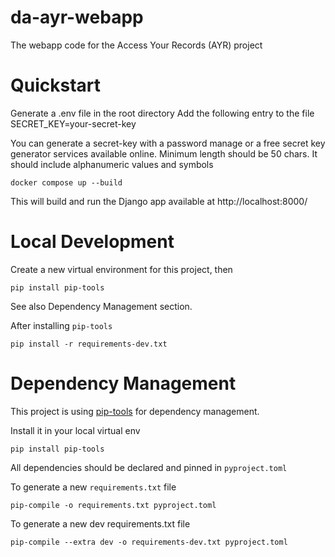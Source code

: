 # da-ayr-webapp
The webapp code for the Access Your Records (AYR) project

# Quickstart

Generate a .env file in the root directory
Add the following entry to the file
    SECRET_KEY=your-secret-key

You can generate a secret-key with a password manage or a free secret key generator services available online. Minimum length should be 50 chars. It should include alphanumeric values and symbols

    docker compose up --build

This will build and run the Django app available at http://localhost:8000/

# Local Development
Create a new virtual environment for this project, then

    pip install pip-tools

See also Dependency Management section.

After installing `pip-tools`

    pip install -r requirements-dev.txt


# Dependency Management
 
This project is using [pip-tools](https://github.com/jazzband/pip-tools/) for dependency management. 

Install it in your local virtual env 

    pip install pip-tools

All dependencies should be declared and pinned in `pyproject.toml`

To generate a new `requirements.txt` file

    pip-compile -o requirements.txt pyproject.toml

To generate a new dev requirements.txt file

    pip-compile --extra dev -o requirements-dev.txt pyproject.toml
